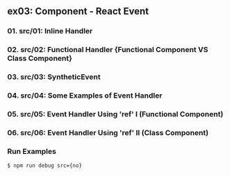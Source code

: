 ## ex03: Component - React Event

### 01. src/01: Inline Handler
### 02. src/02: Functional Handler {Functional Component VS Class Component}
### 03. src/03: SyntheticEvent
### 04. src/04: Some Examples of Event Handler
### 05. src/05: Event Handler Using 'ref' I     (Functional Component) 
### 06. src/06: Event Handler Using 'ref' II    (Class Component)

### Run Examples
```bash
$ npm run debug src={no}
```